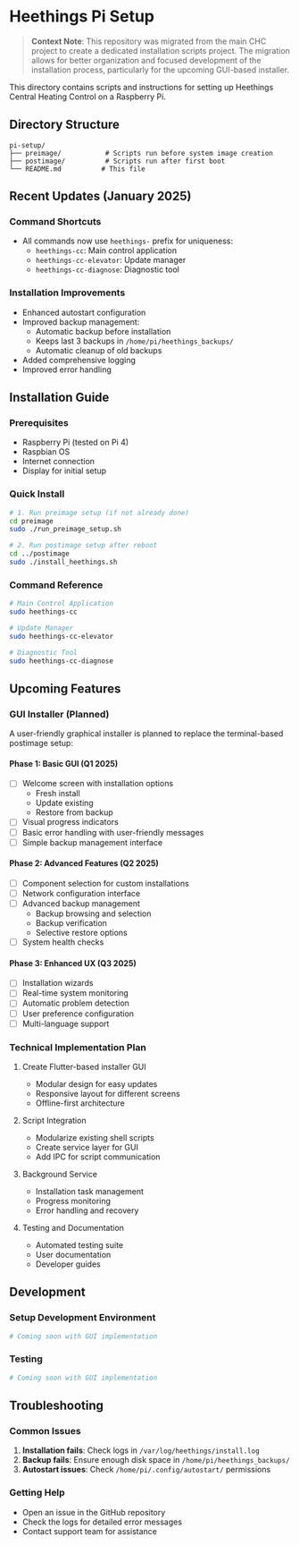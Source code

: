 # Heethings Pi Setup

> **Context Note**: This repository was migrated from the main CHC project to create a dedicated installation scripts project. The migration allows for better organization and focused development of the installation process, particularly for the upcoming GUI-based installer.

This directory contains scripts and instructions for setting up Heethings Central Heating Control on a Raspberry Pi.

## Directory Structure

```
pi-setup/
├── preimage/           # Scripts run before system image creation
├── postimage/          # Scripts run after first boot
└── README.md          # This file
```

## Recent Updates (January 2025)

### Command Shortcuts
- All commands now use `heethings-` prefix for uniqueness:
  - `heethings-cc`: Main control application
  - `heethings-cc-elevator`: Update manager
  - `heethings-cc-diagnose`: Diagnostic tool

### Installation Improvements
- Enhanced autostart configuration
- Improved backup management:
  - Automatic backup before installation
  - Keeps last 3 backups in `/home/pi/heethings_backups/`
  - Automatic cleanup of old backups
- Added comprehensive logging
- Improved error handling

## Installation Guide

### Prerequisites
- Raspberry Pi (tested on Pi 4)
- Raspbian OS
- Internet connection
- Display for initial setup

### Quick Install
```bash
# 1. Run preimage setup (if not already done)
cd preimage
sudo ./run_preimage_setup.sh

# 2. Run postimage setup after reboot
cd ../postimage
sudo ./install_heethings.sh
```

### Command Reference
```bash
# Main Control Application
sudo heethings-cc

# Update Manager
sudo heethings-cc-elevator

# Diagnostic Tool
sudo heethings-cc-diagnose
```

## Upcoming Features

### GUI Installer (Planned)
A user-friendly graphical installer is planned to replace the terminal-based postimage setup:

#### Phase 1: Basic GUI (Q1 2025)
- [ ] Welcome screen with installation options
  - Fresh install
  - Update existing
  - Restore from backup
- [ ] Visual progress indicators
- [ ] Basic error handling with user-friendly messages
- [ ] Simple backup management interface

#### Phase 2: Advanced Features (Q2 2025)
- [ ] Component selection for custom installations
- [ ] Network configuration interface
- [ ] Advanced backup management
  - Backup browsing and selection
  - Backup verification
  - Selective restore options
- [ ] System health checks

#### Phase 3: Enhanced UX (Q3 2025)
- [ ] Installation wizards
- [ ] Real-time system monitoring
- [ ] Automatic problem detection
- [ ] User preference configuration
- [ ] Multi-language support

### Technical Implementation Plan
1. Create Flutter-based installer GUI
   - Modular design for easy updates
   - Responsive layout for different screens
   - Offline-first architecture

2. Script Integration
   - Modularize existing shell scripts
   - Create service layer for GUI
   - Add IPC for script communication

3. Background Service
   - Installation task management
   - Progress monitoring
   - Error handling and recovery

4. Testing and Documentation
   - Automated testing suite
   - User documentation
   - Developer guides

## Development

### Setup Development Environment
```bash
# Coming soon with GUI implementation
```

### Testing
```bash
# Coming soon with GUI implementation
```

## Troubleshooting

### Common Issues
1. **Installation fails**: Check logs in `/var/log/heethings/install.log`
2. **Backup fails**: Ensure enough disk space in `/home/pi/heethings_backups/`
3. **Autostart issues**: Check `/home/pi/.config/autostart/` permissions

### Getting Help
- Open an issue in the GitHub repository
- Check the logs for detailed error messages
- Contact support team for assistance
